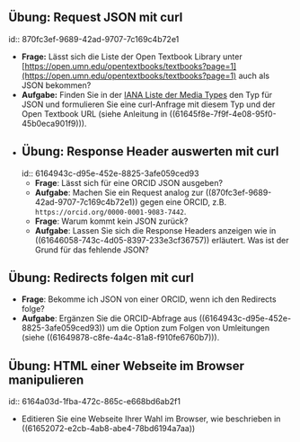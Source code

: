 ## Übung: Request JSON mit curl
id:: 870fc3ef-9689-42ad-9707-7c169c4b72e1
* **Frage:** Lässt sich die Liste der Open Textbook Library unter [https://open.umn.edu/opentextbooks/textbooks?page=1](https://open.umn.edu/opentextbooks/textbooks?page=1) auch als JSON bekommen?
* **Aufgabe:** Finden Sie in der [IANA Liste der Media Types](https://www.iana.org/assignments/media-types/media-types.xhtml) den Typ für JSON und formulieren Sie eine curl-Anfrage mit diesem Typ und der Open Textbook URL (siehe Anleitung in ((61645f8e-7f9f-4e08-95f0-45b0eca901f9))).
- ## Übung: Response Header auswerten mit curl
  id:: 6164943c-d95e-452e-8825-3afe059ced93
  * **Frage**: Lässt sich für eine ORCID JSON ausgeben?
  * **Aufgabe**: Machen Sie ein Request analog zur ((870fc3ef-9689-42ad-9707-7c169c4b72e1)) gegen eine ORCID, z.B. `https://orcid.org/0000-0001-9083-7442`.
  * **Frage**: Warum kommt kein JSON zurück?
  * **Aufgabe**: Lassen Sie sich die Response Headers anzeigen wie in ((61646058-743c-4d05-8397-233e3cf36757)) erläutert. Was ist der Grund für das fehlende JSON?
## Übung: Redirects folgen mit curl
* **Frage**: Bekomme ich JSON von einer ORCID, wenn ich den Redirects folge?
* **Aufgabe**: Ergänzen Sie die ORCID-Abfrage aus ((6164943c-d95e-452e-8825-3afe059ced93)) um die Option zum Folgen von Umleitungen (siehe ((61649878-c8fe-4a4c-81a8-f910fe6760b7))).
## Übung: HTML einer Webseite im Browser manipulieren
id:: 6164a03d-1fba-472c-865c-e668bd6ab2f1
* Editieren Sie eine Webseite Ihrer Wahl im Browser, wie beschrieben in ((61652072-e2cb-4ab8-abe4-78bd6194a7aa))
